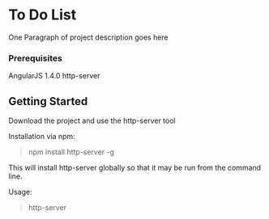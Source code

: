 # To Do List

One Paragraph of project description goes here

### Prerequisites

AngularJS 1.4.0
http-server

## Getting Started

Download the project and use the http-server tool

Installation via npm:

 > npm install http-server -g

This will install http-server globally so that it may be run from the command line.

Usage:

> http-server 
